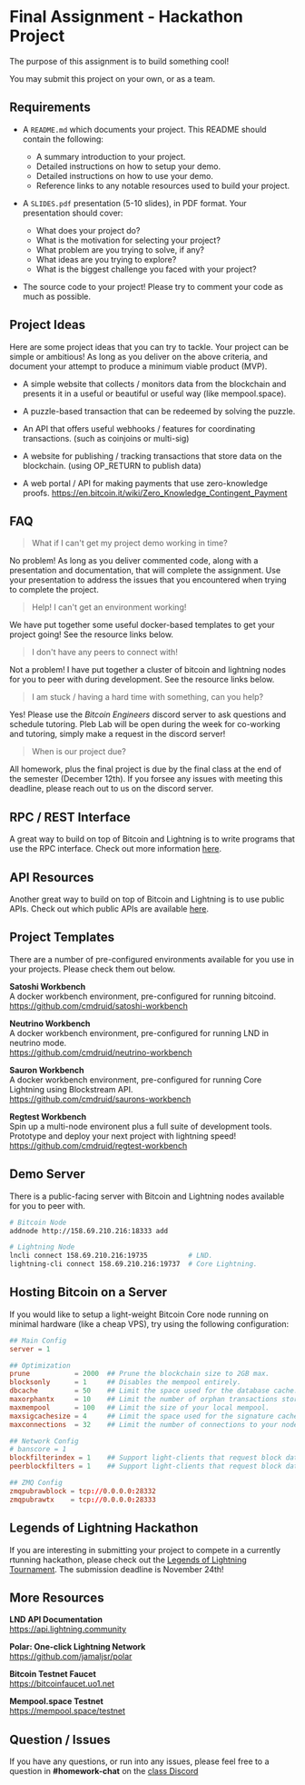 # Final Assignment - Hackathon Project

The purpose of this assignment is to build something cool!

You may submit this project on your own, or as a team.

## Requirements

* A `README.md` which documents your project. This README should contain the following:

  - A summary introduction to your project.
  - Detailed instructions on how to setup your demo.
  - Detailed instructions on how to use your demo.
  - Reference links to any notable resources used to build your project.

* A `SLIDES.pdf` presentation (5-10 slides), in PDF format. Your presentation should cover:

  - What does your project do?  
  - What is the motivation for selecting your project?  
  - What problem are you trying to solve, if any?  
  - What ideas are you trying to explore?  
  - What is the biggest challenge you faced with your project?  

* The source code to your project! Please try to comment your code as much as possible.

## Project Ideas

Here are some project ideas that you can try to tackle. Your project can be simple or ambitious! As long as you deliver on the above criteria, and document your attempt to produce a minimum viable product (MVP).

 - A simple website that collects / monitors data from the blockchain and presents it in a useful or beautiful or useful way (like mempool.space).

 - A puzzle-based transaction that can be redeemed by solving the puzzle.

 - An API that offers useful webhooks / features for coordinating transactions.
   (such as coinjoins or multi-sig)

 - A website for publishing / tracking transactions that store data on the blockchain.
   (using OP_RETURN to publish data)

 - A web portal / API for making payments that use zero-knowledge proofs.
   https://en.bitcoin.it/wiki/Zero_Knowledge_Contingent_Payment

## FAQ

> What if I can't get my project demo working in time?

No problem! As long as you deliver commented code, along with a presentation and documentation, that will complete the assignment. Use your presentation to address the issues that you encountered when trying to complete the project.

> Help! I can't get an environment working!

We have put together some useful docker-based templates to get your project going! See the resource links below.

> I don't have any peers to connect with!

Not a problem! I have put together a cluster of bitcoin and lightning nodes for you to peer with during development. See the resource links below.

> I am stuck / having a hard time with something, can you help?

Yes! Please use the *Bitcoin Engineers* discord server to ask questions and schedule tutoring. Pleb Lab will be open during the week for co-working and tutoring, simply make a request in the discord server!

> When is our project due?

All homework, plus the final project is due by the final class at the end of the semester (December 12th). If you forsee any issues with meeting this deadline, please reach out to us on the discord server.

## RPC / REST Interface

A great way to build on top of Bitcoin and Lightning is to write programs that use the RPC interface. Check out more information [here](../resources/rpc-interface.md).

## API Resources

Another great way to build on top of Bitcoin and Lightning is to use public APIs. Check out which public APIs are available [here](../resources/rpc-interface.md).

## Project Templates

There are a number of pre-configured environments available for you use in your projects. Please check them out below.

**Satoshi Workbench**  
A docker workbench environment, pre-configured for running bitcoind.  
https://github.com/cmdruid/satoshi-workbench

**Neutrino Workbench**  
A docker workbench environment, pre-configured for running LND in neutrino mode.  
https://github.com/cmdruid/neutrino-workbench

**Sauron Workbench**  
A docker workbench environment, pre-configured for running Core Lightning using Blockstream API.  
https://github.com/cmdruid/saurons-workbench

**Regtest Workbench**  
Spin up a multi-node environent plus a full suite of development tools. Prototype and deploy your next project with lightning speed!  
https://github.com/cmdruid/regtest-workbench

## Demo Server

There is a public-facing server with Bitcoin and Lightning nodes available for you to peer with.

```sh
# Bitcoin Node
addnode http://158.69.210.216:18333 add

# Lightning Node
lncli connect 158.69.210.216:19735          # LND.
lightning-cli connect 158.69.210.216:19737  # Core Lightning.
```

## Hosting Bitcoin on a Server

If you would like to setup a light-weight Bitcoin Core node running on minimal hardware (like a cheap VPS), try using the following configuration:

```conf
## Main Config
server = 1

## Optimization
prune           = 2000  ## Prune the blockchain size to 2GB max.
blocksonly      = 1     ## Disables the mempool entirely.
dbcache         = 50    ## Limit the space used for the database cache.
maxorphantx     = 10    ## Limit the number of orphan transactions stored.
maxmempool      = 100   ## Limit the size of your local mempool.
maxsigcachesize = 4     ## Limit the space used for the signature cache.
maxconnections  = 32    ## Limit the number of connections to your node.

## Network Config
# banscore = 1
blockfilterindex = 1    ## Support light-clients that request block data.
peerblockfilters = 1    ## Support light-clients that request block data.

## ZMQ Config
zmqpubrawblock = tcp://0.0.0.0:28332
zmqpubrawtx    = tcp://0.0.0.0:28333
```

## Legends of Lightning Hackathon

If you are interesting in submitting your project to compete in a currently rtunning hackathon, please check out the [Legends of Lightning Tournament](https://makers.bolt.fun/tournaments/1/overview). The submission deadline is November 24th!

## More Resources

**LND API Documentation**  
https://api.lightning.community

**Polar: One-click Lightning Network**  
https://github.com/jamaljsr/polar

**Bitcoin Testnet Faucet**  
https://bitcoinfaucet.uo1.net

**Mempool.space Testnet**  
https://mempool.space/testnet

## Question / Issues

If you have any questions, or run into any issues, please feel free to a question in **#homework-chat** on the [class Discord](https://discord.gg/kCvWQxXuwv)
